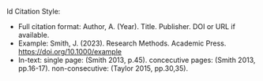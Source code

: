 Id Citation Style:
- Full citation format: Author, A. (Year). Title. Publisher. DOI or URL if available.
- Example: Smith, J. (2023). Research Methods. Academic Press. https://doi.org/10.1000/example
- In-text: single page: (Smith 2013, p.45). concecutive pages: (Smith 2013, pp.16-17). non-consecutive: (Taylor 2015, pp.30,35). 



